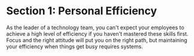 # Section 1: Personal Efficiency

As the leader of a technology team, you can't expect your employees to achieve a high level of efficiency if you haven't mastered these skills first. Focus and the right attitude will put you on the right path, but maintaining your efficiency when things get busy requires systems.
